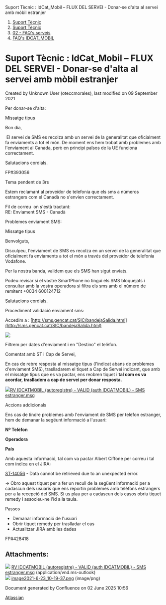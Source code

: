 Suport Tècnic : IdCat\_Mobil – FLUX DEL SERVEI - Donar-se d'alta al servei amb mòbil estranjer  

1.  [Suport Tècnic](index.md)
2.  [Suport Tècnic](13893782.md)
3.  [02 - FAQ's serveis](26313393.md)
4.  [FAQ's IDCAT\_MOBIL](28705595.md)

Suport Tècnic : IdCat\_Mobil – FLUX DEL SERVEI - Donar-se d'alta al servei amb mòbil estranjer
==============================================================================================

Created by Unknown User (oteccmorales), last modified on 09 September 2021

Per donar-se d'alta:

Missatge tipus

Bon dia,

 El servei de SMS es recolza amb un servei de la generalitat que oficialment fa enviaments a tot el món. De moment ens hem trobat amb problemes amb l'enviament al Canada, però en principi països de la UE funciona correctament.

  
Salutacions cordials.

FP#393056 

Tema pendent de 3rs

Estem reclamant al proveïdor de telefonia que els sms a números estrangers com el Canadà no s'envien correctament. 

Fil de correu  on s'està tractant:   
RE: Enviament SMS - Canadà  
  

Problemes enviament SMS:

Missatge tipus

Benvolguts,

  

Disculpeu, l'enviament de SMS es recolza en un servei de la generalitat que oficialment fa enviaments a tot el món a través del proveïdor de telefonia Vodafone.

Per la nostra banda, validem que els SMS han sigut enviats.

  

Podeu revisar si el vostre SmartPhone no tingui els SMS bloquejats i consultar amb la vostra operadora si filtra els sms amb el número de remitent +0034 600124712

  

Salutacions cordials.

Procediment validació enviament sms: 

Accedim a : [http://sms.gencat.cat/SIC/bandejaSalida.html](http://sms.gencat.cat/SIC/bandejaSalida.html)

![](attachments/41520097/41523717.png)

Filtrem per dates d'enviament i en "Destino" el telèfon. 

Comentat amb ST i Cap de Servei, 

En cas de rebre resposta al missatge tipus (l'indicat abans de problemes d'enviament SMS), traslladarem el tiquet a Cap de Servei indicant, que amb el missatge tipus que es va pactar, ens reobren tiquet i **tal com es va acordar, traslladem a cap de servei per donar resposta.**

[![](download/resources/com.atlassian.confluence.plugins.confluence-view-file-macro:view-file-macro-resources/images/placeholder-medium-file.png)RV IDCATMOBIL (autoregistre) - VALID (auth IDCATMOBIL) - SMS estranger.msg](/download/attachments/41520097/RV%20%20IDCATMOBIL%20%28autoregistre%29%20-%20VALID%20%28auth%20IDCATMOBIL%29%20-%20SMS%20estranger.msg?version=1&modificationDate=1624344403230&api=v2)

Accions addicionals

Ens cas de tindre problemes amb l'enviament de SMS per telèfon estranger, hem de demanar la segëunt informació a l'usuari:

**Nº Telèfon**

**Operadora**

**País**

Amb aquesta informació, tal com va pactar Albert Ciffone per correu i tal com indica en el JIRA:

[ST-14056](https://contacte.aoc.cat/browse/ST-14056?src=confmacro) - Data cannot be retrieved due to an unexpected error.

→ Obro aquest tiquet per a fer un recull de la següent informació per a cadascun dels usuaris que ens reportin problemes amb telèfons estrangers per a la recepció del SMS. Si us plau per a cadascun dels casos obriu tiquet remedy i associeu-ne l'id a la taula.

Passos

*   Demanar informació de l'usuari
*   Obrir tiquet remedy per traslladar el cas
*   Actualitzar JIRA amb les dades

FP#428418 

Attachments:
------------

![](images/icons/bullet_blue.gif) [RV IDCATMOBIL (autoregistre) - VALID (auth IDCATMOBIL) - SMS estranger.msg](attachments/41520097/41523695.msg) (application/vnd.ms-outlook)  
![](images/icons/bullet_blue.gif) [image2021-6-23\_10-19-37.png](attachments/41520097/41523717.png) (image/png)  

Document generated by Confluence on 02 June 2025 10:56

[Atlassian](http://www.atlassian.com/)